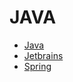 # JAVA

- [Java](https://www.oracle.com/java/ 'Java')
- [Jetbrains](https://www.jetbrains.com/ 'Jetbrains')
- [Spring](https://spring.io/ 'Spring')

